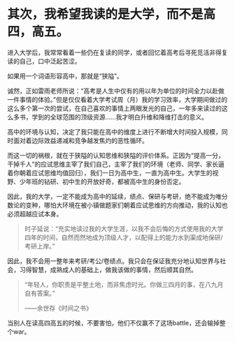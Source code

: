 # 其次，我希望我读的是大学，而不是高四，高五。

进入大学后，我常常看着一些仍在复读的同学，或者回忆着高考后寻死觅活非得复读的自己，口中泛起苦涩。

如果用一个词语形容高中，那就是“狭隘”。

诚然，正如雷雨老师所说：“高考是人生中仅有的用以年为单位的时间全力以赴做一件事情的体验。”但是仅仅看着大学考试周（月）我的学习效率，大学期间做过的这么多个第一次的尝试，在自己喜欢的事情上两眼发光的自己，一年多来读过的这么多书，学到的全球范围的顶级资源......我才明白升维和降维打击的意义。

高中的环境与认知，决定了我只能在高中的维度上进行不断增大时间投入规模，同时面对着边际效益递减和竞争越发焦灼的恶性循环。

而这一切的祸根，就在于狭隘的认知思维和狭隘的评价体系。正因为“提高一分，干掉千人”的应试思维主宰了我们自己，主宰了我们的环境（老师、同学、家长逼着你朝着应试思维均值回归），我们一日为高中生，一直为高中生。大学生的视野、少年班的钻研、初中生的开放好奇，都被高中生的身份否定。

因此，我的大学，一定不能成为高中的延续，绩点、保研与考研，绝不能成为唯分数论的变种，哪怕大环境在被小镇做题家们朝着应试思维的方向推动，我的认知也必须超越应试本身。



> 时子延说：“充实地读过我的大学生涯，以我不会后悔的方式使用我的大学四年的时间，自然而然地成为顶级人才，以配得上的能力水到渠成地保研/考研上岸。”

因此，我不会用一整年来考研/考公/卷绩点。我只会在保证我充分地认知世界与社会，习得智慧，成熟成人的基础上，做我该做的事情，然后顺其自然。

> “年轻人，你职责是平整土地，而非焦虑时光。你做三四月的事，在八九月自有答案。” ​​​​
>
> ——余世存《时间之书》 ​​​

当别人在读高四高五的时候，不要害怕，他们不仅赢不了这场battle，还会输掉整个war。
